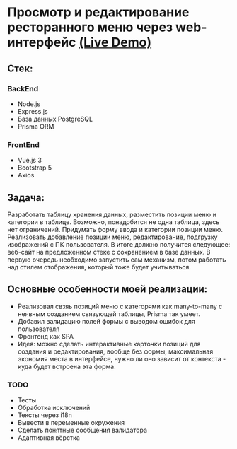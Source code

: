 # Просмотр и редактирование ресторанного меню через web-интерфейс [(Live Demo)](https://restaurant-menu-production.up.railway.app/)
## Стек:
### BackEnd
- Node.js 
- Express.js
- База данных PostgreSQL
- Prisma ORM
### FrontEnd
- Vue.js 3
- Bootstrap 5
- Axios
## Задача:
Разработать таблицу хранения данных, разместить позиции меню и категории в таблице. Возможно, понадобится не одна таблица, здесь нет ограничений.
Придумать форму ввода и категории позиции меню. Реализовать добавление позиции меню, редактирование, подгрузку изображений с ПК пользователя.
В итоге должно получится следующее: веб-сайт на предложенном стеке с сохранением в базе данных. В первую очередь необходимо запустить сам механизм, потом работать над стилем отображения, который тоже будет учитываться.


## Основные особенности моей реализации:
- Реализовал свзяь позиций меню с категорями как many-to-many c неявным созданием связующей таблицы, Prisma так умеет. 
- Добавил валидацию полей формы с выводом ошибок для пользователя
- Фронтенд как SPA
- Идея: можно сделать интерактивные карточки позиций для создания и редактирования, вообще без формы, максимальная экономия места в интерфейсе, нужно ли оно зависит от контекста - куда будет встроена эта форма.

### TODO
- Тесты
- Обработка исключений
- Тексты через i18n
- Вывести в переменные окружения
- Сделать понятные сообщения валидатора
- Адаптивная вёрстка